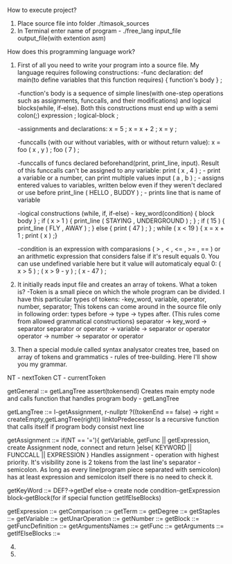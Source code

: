 How to execute project?

1. Place source file into folder ./timasok_sources
2. In Terminal enter name of program - ./free_lang input_file output_file(with extention asm)

How does this programming language work?

1. First of all you need to write your program into a source file.
My language requires following constructions:
    -func declaration: 
        def main(to define variables that this function requires) { function's body } ;
    
    -function's body is a sequence of simple lines(with one-step operations such as assignments, funccalls, and their modifications)
    and logical blocks(while, if-else). Both this constructions must end up with a semi colon(;)
        expression ; logical-block ;

    -assignments and declarations: 
        x = 5 ; x = x + 2 ; x = y ;
    
    -funccalls (with our without variables, with or without return value):
        x = foo ( x , y ) ; foo ( 7 ) ;

    -funccalls of funcs declared beforehand(print, print_line, input). 
    Result of this funccalls can't be assigned to any variable:
        print ( x , 4 ) ;     - print a variable or a number, can print multiple values 
        input ( a , b ) ;     - assigns entered values to variables, written below even if they weren't declared or use before
        print_line ( HELLO , BUDDY ) ; - prints line that is name of variable

    -logical constructions (while, if, if-else) - key_word(condition) { block body } ;
        if ( x > 1 ) { print_line ( STAYING , UNDERGROUND ) ; } ;
        if ( 15 ) { print_line ( FLY , AWAY ) ; } else { print ( 47 ) ; } ;
        while ( x < 19 ) { x = x + 1 ; print ( x ) ;}

    -condition is an expression with comparasions ( > , < , <= , >= , == ) or an arithmetic expression 
    that considers false if it's result equals 0. You can use undefined variable here but it value will automaticaly equal 0:
       ( x > 5 ) ; ( x > 9 - y ) ; ( x - 47 ) ;       

2. It initially reads input file and creates an array of tokens.
    What a token is?
    -Token is a small piece on which the whole program can be divided. I have this particular types of tokens: 
    -key_word, variable, operator, number, separator; This tokens can come around in the source file only in following order: 
    types before -> type -> types after. (This rules come from allowed grammatical constructions)
        separator             -> key_word -> separator
        separator or operator -> variable -> separator or operator
        operator              -> number   -> separator or operator
3. Then a special module called syntax analysator creates tree, based on array of tokens and grammatics - rules of tree-building. Here I'll show you my grammar.

NT - nextToken
CT - currentToken


getGeneral        ::= getLangTree assert(tokensend)
    Creates main empty node and calls function that handles program body - getLangTree

getLangTree       ::= l-getAssignment, r-nullptr ?((tokenEnd == false) -> right = createEmpty,getLangTree(right)) linktoPredecessor
    Is a recursive function that calls itself if program body consist next line

getAssignment     ::= if(NT == '='){
    getVariable, getFunc || getExpression, create Assignment node, connect and return
}else{
    KEYWORD || FUNCCALL || EXPRESSION
} 
    Handles assignment - operation with highest priority. It's visibility zone is 2 tokens from the last line's separator - semicolon. As long as every line(program piece separated with semicolon) has at least expression and semicolon itself there is no need to check it.

getKeyWord        ::= DEF?->getDef else-> create node condition-getExpression block-getBlock(for if special function getIfElseBlocks)

getExpression     ::=
getComparison     ::=
getTerm           ::=
getDegree         ::=
getStaples        ::=
getVariable       ::=
getUnarOperation  ::=
getNumber         ::=
getBlock          ::=
getFuncDefinition ::=
getArgumentsNames ::=
getFunc           ::=
getArguments      ::=
getIfElseBlocks   ::=

4.

5.